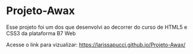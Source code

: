 # Projeto-Awax
Esse projeto foi um dos que desenvolvi ao decorrer do curso de HTML5 e CSS3 da plataforma B7 Web

Acesse o link para vizualizar: https://larissapucci.github.io/Projeto-Awax/
